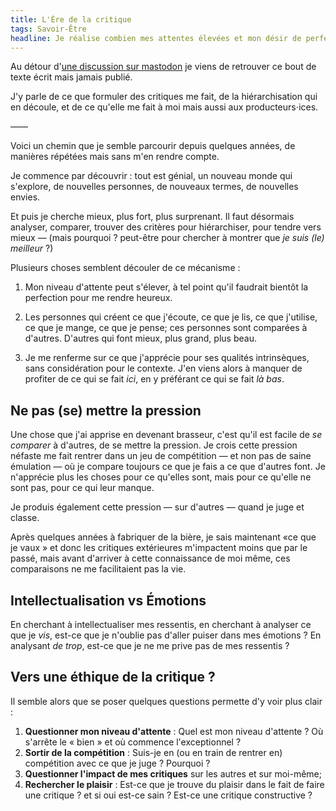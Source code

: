 ```yaml
---
title: L'Ère de la critique
tags: Savoir-Être
headline: Je réalise combien mes attentes élevées et mon désir de perfection peuvent me priver de joie et engendrer une pression nuisible, pour moi et pour ceux dont je critique les œuvres ; je dois donc questionner ces attentes, sortir de la compétition, considérer l'impact de mes critiques et rechercher le plaisir sincère et constructif dans mes appréciations.
---
```


Au détour d'[une discussion sur mastodon](https://tutut.delire.party/@almet/108257053355480866) je viens de retrouver ce bout de texte écrit mais jamais publié.

J'y parle de ce que formuler des critiques me fait, de la hiérarchisation qui en découle, et de ce qu'elle me fait à moi mais aussi aux producteurs⋅ices.

——

Voici un chemin que je semble parcourir depuis quelques années, de manières répétées mais sans m'en rendre compte.

Je commence par découvrir : tout est génial, un nouveau monde qui s'explore, de nouvelles personnes, de nouveaux termes, de nouvelles envies.

Et puis je cherche mieux, plus fort, plus surprenant. Il faut désormais analyser, comparer, trouver des critères pour hiérarchiser, pour tendre vers mieux — (mais pourquoi ? peut-être pour chercher à montrer que *je suis (le) meilleur* ?)

Plusieurs choses semblent découler de ce mécanisme :

1. Mon niveau d'attente peut s'élever, à tel point qu'il faudrait bientôt la perfection pour me rendre heureux.

2. Les personnes qui créent ce que j'écoute, ce que je lis, ce que j'utilise, ce que je mange, ce que je pense; ces personnes sont comparées à d'autres. D'autres qui font mieux, plus grand, plus beau.

3. Je me renferme sur ce que j'apprécie pour ses qualités intrinsèques, sans considération pour le contexte. J'en viens alors à manquer de profiter de ce qui se fait *ici*, en y préférant ce qui se fait *là bas*.

## Ne pas (se) mettre la pression

Une chose que j'ai apprise en devenant brasseur, c'est qu'il est facile de *se comparer* à d'autres, de se mettre la pression. Je crois cette pression néfaste me fait rentrer dans un jeu de compétition — et non pas de saine émulation — où je compare toujours ce que je fais a ce que d'autres font. Je n'apprécie plus les choses pour ce qu'elles sont, mais pour ce qu'elle ne sont pas, pour ce qui leur manque.

Je produis également cette pression — sur d'autres — quand je juge et classe.

Après quelques années à fabriquer de la bière, je sais maintenant «ce que je vaux » et donc les critiques extérieures m'impactent moins que par le passé, mais avant d'arriver à cette connaissance de moi même, ces comparaisons ne me facilitaient pas la vie.

## Intellectualisation vs Émotions

En cherchant à intellectualiser mes ressentis, en cherchant à analyser ce que je *vis*, est-ce que je n'oublie pas d'aller puiser dans mes émotions ? En analysant *de trop*, est-ce que je ne me prive pas de mes ressentis ?

## Vers une éthique de la critique ?

Il semble alors que se poser quelques questions permette d'y voir plus clair :

1. **Questionner mon niveau d'attente** : Quel est mon niveau d'attente ? Où s'arrête le « bien » et où commence l'exceptionnel ?
2. **Sortir de la compétition** : Suis-je en (ou en train de rentrer en) compétition avec ce que je juge ? Pourquoi ?
3. **Questionner l'impact de mes critiques** sur les autres et sur moi-même;
4. **Rechercher le plaisir** : Est-ce que je trouve du plaisir dans le fait de faire une critique ? et si oui est-ce sain ? Est-ce une critique constructive ?
